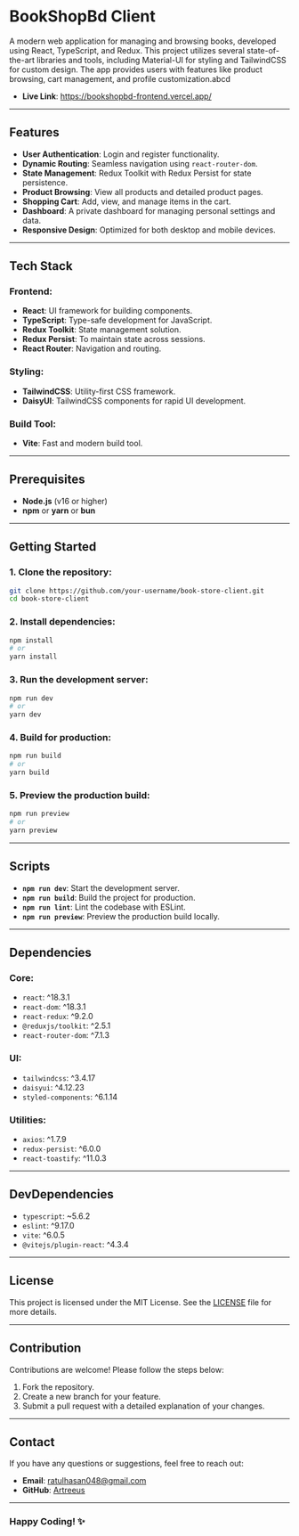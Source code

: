 # BookShopBd Client

A modern web application for managing and browsing books, developed using React, TypeScript, and Redux. This project utilizes several state-of-the-art libraries and tools, including Material-UI for styling and TailwindCSS for custom design. The app provides users with features like product browsing, cart management, and profile customization.abcd

- **Live Link**: https://bookshopbd-frontend.vercel.app/
---

## Features

- **User Authentication**: Login and register functionality.
- **Dynamic Routing**: Seamless navigation using `react-router-dom`.
- **State Management**: Redux Toolkit with Redux Persist for state persistence.
- **Product Browsing**: View all products and detailed product pages.
- **Shopping Cart**: Add, view, and manage items in the cart.
- **Dashboard**: A private dashboard for managing personal settings and data.
- **Responsive Design**: Optimized for both desktop and mobile devices.

---

## Tech Stack

### Frontend:
- **React**: UI framework for building components.
- **TypeScript**: Type-safe development for JavaScript.
- **Redux Toolkit**: State management solution.
- **Redux Persist**: To maintain state across sessions.
- **React Router**: Navigation and routing.

### Styling:
- **TailwindCSS**: Utility-first CSS framework.
- **DaisyUI**: TailwindCSS components for rapid UI development.

### Build Tool:
- **Vite**: Fast and modern build tool.

---

## Prerequisites

- **Node.js** (v16 or higher)
- **npm** or **yarn** or **bun**

---

## Getting Started

### 1. Clone the repository:
```bash
git clone https://github.com/your-username/book-store-client.git
cd book-store-client
```

### 2. Install dependencies:
```bash
npm install
# or
yarn install
```

### 3. Run the development server:
```bash
npm run dev
# or
yarn dev
```

### 4. Build for production:
```bash
npm run build
# or
yarn build
```

### 5. Preview the production build:
```bash
npm run preview
# or
yarn preview
```

---


## Scripts

- **`npm run dev`**: Start the development server.
- **`npm run build`**: Build the project for production.
- **`npm run lint`**: Lint the codebase with ESLint.
- **`npm run preview`**: Preview the production build locally.

---

## Dependencies

### Core:
- `react`: ^18.3.1
- `react-dom`: ^18.3.1
- `react-redux`: ^9.2.0
- `@reduxjs/toolkit`: ^2.5.1
- `react-router-dom`: ^7.1.3

### UI:
- `tailwindcss`: ^3.4.17
- `daisyui`: ^4.12.23
- `styled-components`: ^6.1.14

### Utilities:
- `axios`: ^1.7.9
- `redux-persist`: ^6.0.0
- `react-toastify`: ^11.0.3

---

## DevDependencies

- `typescript`: ~5.6.2
- `eslint`: ^9.17.0
- `vite`: ^6.0.5
- `@vitejs/plugin-react`: ^4.3.4

---

## License

This project is licensed under the MIT License. See the [LICENSE](LICENSE) file for more details.

---

## Contribution

Contributions are welcome! Please follow the steps below:
1. Fork the repository.
2. Create a new branch for your feature.
3. Submit a pull request with a detailed explanation of your changes.

---

## Contact

If you have any questions or suggestions, feel free to reach out:

- **Email**: ratulhasan048@gmail.com
- **GitHub**: [Artreeus](https://github.com/artreeus)

---

### Happy Coding! ✨

